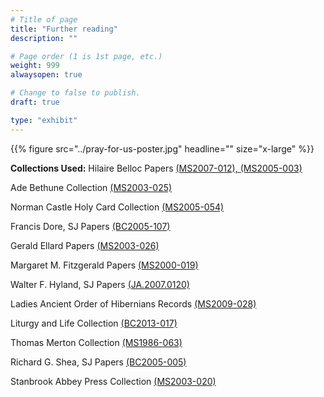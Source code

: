 ```yaml
---
# Title of page
title: "Further reading"
description: ""

# Page order (1 is 1st page, etc.)
weight: 999
alwaysopen: true

# Change to false to publish.
draft: true

type: "exhibit"
---
```


{{% figure src="../pray-for-us-poster.jpg" headline="" size="x-large" %}}

__Collections Used:__
 Hilaire Belloc Papers [(MS2007-012), (MS2005-003)](https://bc-primo.hosted.exlibrisgroup.com/primo-explore/fulldisplay?docid=ALMA-BC21311957810001021&context=L&vid=bclib_new&search_scope=bcl&tab=bcl_only&lang=en_US)

Ade Bethune Collection [(MS2003-025)](https://bc-primo.hosted.exlibrisgroup.com/primo-explore/fulldisplay?docid=ALMA-BC21318075630001021&context=L&vid=bclib_new&search_scope=bcl&tab=bcl_only&lang=en_US)  

Norman Castle Holy Card Collection [(MS2005-054)](https://bc-primo.hosted.exlibrisgroup.com/primo-explore/fulldisplay?docid=ALMA-BC21313252460001021&context=L&vid=bclib_new&search_scope=bcl&tab=bcl_only&lang=en_US)

Francis Dore, SJ Papers [(BC2005-107)](https://bc-primo.hosted.exlibrisgroup.com/primo-explore/fulldisplay?docid=ALMA-BC21349437120001021&context=L&vid=bclib_new&search_scope=bcl&tab=bcl_only&lang=en_US)

Gerald Ellard Papers [(MS2003-026)](https://bc-primo.hosted.exlibrisgroup.com/primo-explore/fulldisplay?docid=ALMA-BC21318074730001021&context=L&vid=bclib_new&search_scope=bcl&tab=bcl_only&lang=en_US)

Margaret M. Fitzgerald Papers [(MS2000-019)](https://bc-primo.hosted.exlibrisgroup.com/primo-explore/fulldisplay?docid=ALMA-BC21372539030001021&context=L&vid=bclib_new&search_scope=bcl&tab=bcl_only&lang=en_US)

Walter F. Hyland, SJ Papers [(JA.2007.0120)](https://bc-primo.hosted.exlibrisgroup.com/primo-explore/fulldisplay?docid=ALMA-BC21350923760001021&context=L&vid=bclib_new&search_scope=bcl&tab=bcl_only&lang=en_US)

Ladies Ancient Order of Hibernians Records [(MS2009-028)](https://bc-primo.hosted.exlibrisgroup.com/primo-explore/fulldisplay?docid=ALMA-BC21437826370001021&context=L&vid=bclib_new&search_scope=bcl&tab=bcl_only&lang=en_US)

Liturgy and Life Collection [(BC2013-017)](https://bc-primo.hosted.exlibrisgroup.com/primo-explore/fulldisplay?docid=ALMA-BC21440260550001021&context=L&vid=bclib_new&search_scope=bcl&tab=bcl_only&lang=en_US)

Thomas Merton Collection [(MS1986-063)](https://bc-primo.hosted.exlibrisgroup.com/primo-explore/fulldisplay?docid=ALMA-BC21313130790001021&context=L&vid=bclib_new&search_scope=bcl&tab=bcl_only&lang=en_US)

Richard G. Shea, SJ Papers [(BC2005-005)](https://bc-primo.hosted.exlibrisgroup.com/primo-explore/fulldisplay?docid=ALMA-BC21351288840001021&context=L&vid=bclib_new&search_scope=bcl&tab=bcl_only&lang=en_US)

Stanbrook Abbey Press Collection [(MS2003-020)](https://bc-primo.hosted.exlibrisgroup.com/primo-explore/fulldisplay?docid=ALMA-BC21352762460001021&context=L&vid=bclib_new&lang=en_US&search_scope=bcl&adaptor=Local%20Search%20Engine&tab=bcl_only&query=any,contains,stanbrook%20abbey%20press&offset=0)
